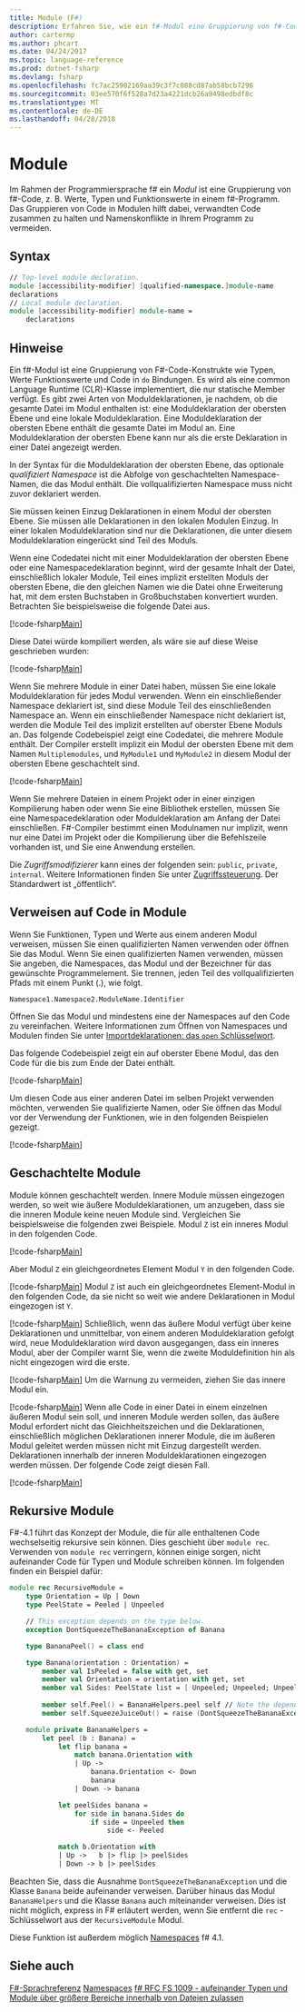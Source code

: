 ```yaml
---
title: Module (F#)
description: Erfahren Sie, wie ein f#-Modul eine Gruppierung von f#-Code, z. B. Werte, Typen und Funktionswerte in einem f#-Programm ist.
author: cartermp
ms.author: phcart
ms.date: 04/24/2017
ms.topic: language-reference
ms.prod: dotnet-fsharp
ms.devlang: fsharp
ms.openlocfilehash: fc7ac25902169aa39c3f7c088cd87ab58bcb7296
ms.sourcegitcommit: 03ee570f6f528a7d23a4221dcb26a9498edbdf8c
ms.translationtype: MT
ms.contentlocale: de-DE
ms.lasthandoff: 04/28/2018
---
```

# <a name="modules"></a>Module

Im Rahmen der Programmiersprache f# ein *Modul* ist eine Gruppierung von f#-Code, z. B. Werte, Typen und Funktionswerte in einem f#-Programm. Das Gruppieren von Code in Modulen hilft dabei, verwandten Code zusammen zu halten und Namenskonflikte in Ihrem Programm zu vermeiden.

## <a name="syntax"></a>Syntax

```fsharp
// Top-level module declaration.
module [accessibility-modifier] [qualified-namespace.]module-name
declarations
// Local module declaration.
module [accessibility-modifier] module-name =
    declarations
```

## <a name="remarks"></a>Hinweise
Ein f#-Modul ist eine Gruppierung von F#-Code-Konstrukte wie Typen, Werte Funktionswerte und Code in `do` Bindungen. Es wird als eine common Language Runtime (CLR)-Klasse implementiert, die nur statische Member verfügt. Es gibt zwei Arten von Moduldeklarationen, je nachdem, ob die gesamte Datei im Modul enthalten ist: eine Moduldeklaration der obersten Ebene und eine lokale Moduldeklaration. Eine Moduldeklaration der obersten Ebene enthält die gesamte Datei im Modul an. Eine Moduldeklaration der obersten Ebene kann nur als die erste Deklaration in einer Datei angezeigt werden.

In der Syntax für die Moduldeklaration der obersten Ebene, das optionale *qualifiziert Namespace* ist die Abfolge von geschachtelten Namespace-Namen, die das Modul enthält. Die vollqualifizierten Namespace muss nicht zuvor deklariert werden.

Sie müssen keinen Einzug Deklarationen in einem Modul der obersten Ebene. Sie müssen alle Deklarationen in den lokalen Modulen Einzug. In einer lokalen Moduldeklaration sind nur die Deklarationen, die unter diesem Moduldeklaration eingerückt sind Teil des Moduls.

Wenn eine Codedatei nicht mit einer Moduldeklaration der obersten Ebene oder eine Namespacedeklaration beginnt, wird der gesamte Inhalt der Datei, einschließlich lokaler Module, Teil eines implizit erstellten Moduls der obersten Ebene, die den gleichen Namen wie die Datei ohne Erweiterung hat, mit dem ersten Buchstaben in Großbuchstaben konvertiert wurden. Betrachten Sie beispielsweise die folgende Datei aus.

[!code-fsharp[Main](../../../samples/snippets/fsharp/modules/snippet6601.fs)]

Diese Datei würde kompiliert werden, als wäre sie auf diese Weise geschrieben wurden:

[!code-fsharp[Main](../../../samples/snippets/fsharp/modules/snippet6602.fs)]

Wenn Sie mehrere Module in einer Datei haben, müssen Sie eine lokale Moduldeklaration für jedes Modul verwenden. Wenn ein einschließender Namespace deklariert ist, sind diese Module Teil des einschließenden Namespace an. Wenn ein einschließender Namespace nicht deklariert ist, werden die Module Teil des implizit erstellten auf oberster Ebene Moduls an. Das folgende Codebeispiel zeigt eine Codedatei, die mehrere Module enthält. Der Compiler erstellt implizit ein Modul der obersten Ebene mit dem Namen `Multiplemodules`, und `MyModule1` und `MyModule2` in diesem Modul der obersten Ebene geschachtelt sind.

[!code-fsharp[Main](../../../samples/snippets/fsharp/modules/snippet6603.fs)]

Wenn Sie mehrere Dateien in einem Projekt oder in einer einzigen Kompilierung haben oder wenn Sie eine Bibliothek erstellen, müssen Sie eine Namespacedeklaration oder Moduldeklaration am Anfang der Datei einschließen. F#-Compiler bestimmt einen Modulnamen nur implizit, wenn nur eine Datei im Projekt oder die Kompilierung über die Befehlszeile vorhanden ist, und Sie eine Anwendung erstellen.

Die *Zugriffsmodifizierer* kann eines der folgenden sein: `public`, `private`, `internal`. Weitere Informationen finden Sie unter [Zugriffssteuerung](access-control.md). Der Standardwert ist „öffentlich“.


## <a name="referencing-code-in-modules"></a>Verweisen auf Code in Module
Wenn Sie Funktionen, Typen und Werte aus einem anderen Modul verweisen, müssen Sie einen qualifizierten Namen verwenden oder öffnen Sie das Modul. Wenn Sie einen qualifizierten Namen verwenden, müssen Sie angeben, die Namespaces, das Modul und der Bezeichner für das gewünschte Programmelement. Sie trennen, jeden Teil des vollqualifizierten Pfads mit einem Punkt (.), wie folgt.

`Namespace1.Namespace2.ModuleName.Identifier`

Öffnen Sie das Modul und mindestens eine der Namespaces auf den Code zu vereinfachen. Weitere Informationen zum Öffnen von Namespaces und Modulen finden Sie unter [Importdeklarationen: das `open` Schlüsselwort](import-declarations-the-open-keyword.md).

Das folgende Codebeispiel zeigt ein auf oberster Ebene Modul, das den Code für die bis zum Ende der Datei enthält.

[!code-fsharp[Main](../../../samples/snippets/fsharp/modules/snippet6604.fs)]

Um diesen Code aus einer anderen Datei im selben Projekt verwenden möchten, verwenden Sie qualifizierte Namen, oder Sie öffnen das Modul vor der Verwendung der Funktionen, wie in den folgenden Beispielen gezeigt.

[!code-fsharp[Main](../../../samples/snippets/fsharp/modules/snippet6605.fs)]

## <a name="nested-modules"></a>Geschachtelte Module
Module können geschachtelt werden. Innere Module müssen eingezogen werden, so weit wie äußere Moduldeklarationen, um anzugeben, dass sie die inneren Module keine neuen Module sind. Vergleichen Sie beispielsweise die folgenden zwei Beispiele. Modul `Z` ist ein inneres Modul in den folgenden Code.

[!code-fsharp[Main](../../../samples/snippets/fsharp/modules/snippet6607.fs)]

Aber Modul `Z` ein gleichgeordnetes Element Modul `Y` in den folgenden Code.

[!code-fsharp[Main](../../../samples/snippets/fsharp/modules/snippet6608.fs)]
Modul `Z` ist auch ein gleichgeordnetes Element-Modul in den folgenden Code, da sie nicht so weit wie andere Deklarationen in Modul eingezogen ist `Y`.

[!code-fsharp[Main](../../../samples/snippets/fsharp/modules/snippet6609.fs)]
Schließlich, wenn das äußere Modul verfügt über keine Deklarationen und unmittelbar, von einem anderen Moduldeklaration gefolgt wird, neue Moduldeklaration wird davon ausgegangen, dass ein inneres Modul, aber der Compiler warnt Sie, wenn die zweite Moduldefinition hin als nicht eingezogen wird die erste.

[!code-fsharp[Main](../../../samples/snippets/fsharp/modules/snippet6610.fs)]
Um die Warnung zu vermeiden, ziehen Sie das innere Modul ein.

[!code-fsharp[Main](../../../samples/snippets/fsharp/modules/snippet6611.fs)]
Wenn alle Code in einer Datei in einem einzelnen äußeren Modul sein soll, und inneren Module werden sollen, das äußere Modul erfordert nicht das Gleichheitszeichen und die Deklarationen, einschließlich möglichen Deklarationen innerer Module, die im äußeren Modul geleitet werden müssen nicht mit Einzug dargestellt werden. Deklarationen innerhalb der inneren Moduldeklarationen eingezogen werden müssen. Der folgende Code zeigt diesen Fall.

[!code-fsharp[Main](../../../samples/snippets/fsharp/modules/snippet6612.fs)]

## <a name="recursive-modules"></a>Rekursive Module

F#-4.1 führt das Konzept der Module, die für alle enthaltenen Code wechselseitig rekursive sein können.  Dies geschieht über `module rec`.  Verwenden von `module rec` verringern, können einige sorgen, nicht aufeinander Code für Typen und Module schreiben können.  Im folgenden finden ein Beispiel dafür:

```fsharp
module rec RecursiveModule =
    type Orientation = Up | Down
    type PeelState = Peeled | Unpeeled

    // This exception depends on the type below.
    exception DontSqueezeTheBananaException of Banana

    type BananaPeel() = class end

    type Banana(orientation : Orientation) =
        member val IsPeeled = false with get, set
        member val Orientation = orientation with get, set
        member val Sides: PeelState list = [ Unpeeled; Unpeeled; Unpeeled; Unpeeled] with get, set
        
        member self.Peel() = BananaHelpers.peel self // Note the dependency on the BananaHelpers module.
        member self.SqueezeJuiceOut() = raise (DontSqueezeTheBananaException self) // This member depends on the exception above.

    module private BananaHelpers =
        let peel (b : Banana) =
            let flip banana =
                match banana.Orientation with
                | Up -> 
                    banana.Orientation <- Down
                    banana
                | Down -> banana

            let peelSides banana =
                for side in banana.Sides do
                    if side = Unpeeled then
                        side <- Peeled

            match b.Orientation with
            | Up ->   b |> flip |> peelSides
            | Down -> b |> peelSides
```

Beachten Sie, dass die Ausnahme `DontSqueezeTheBananaException` und die Klasse `Banana` beide aufeinander verweisen.  Darüber hinaus das Modul `BananaHelpers` und die Klasse `Banana` auch miteinander verweisen.  Dies ist nicht möglich, express in F# erläutert werden, wenn Sie entfernt die `rec` -Schlüsselwort aus der `RecursiveModule` Modul.

Diese Funktion ist außerdem möglich [Namespaces](namespaces.md) f# 4.1.

## <a name="see-also"></a>Siehe auch

[F#-Sprachreferenz](index.md)
[Namespaces](namespaces.md)
[f# RFC FS 1009 - aufeinander Typen und Module über größere Bereiche innerhalb von Dateien zulassen](https://github.com/fsharp/fslang-design/blob/master/FSharp-4.1/FS-1009-mutually-referential-types-and-modules-single-scope.md)
